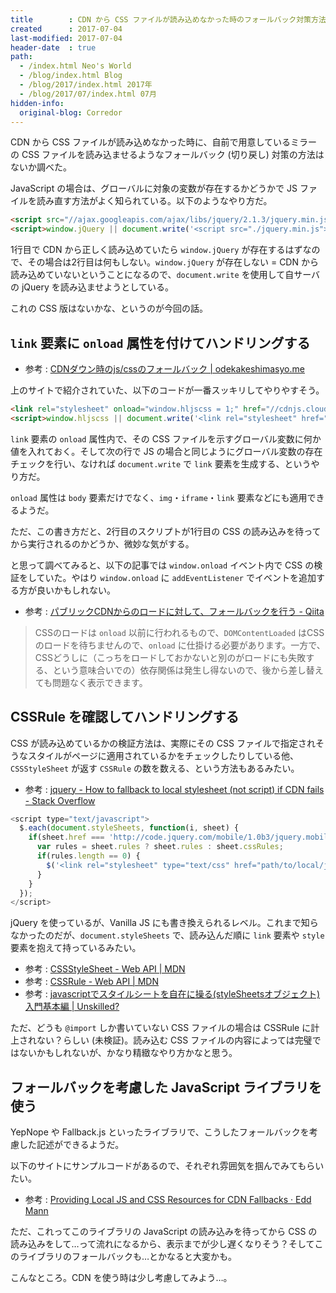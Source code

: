 ```yaml
---
title        : CDN から CSS ファイルが読み込めなかった時のフォールバック対策方法
created      : 2017-07-04
last-modified: 2017-07-04
header-date  : true
path:
  - /index.html Neo's World
  - /blog/index.html Blog
  - /blog/2017/index.html 2017年
  - /blog/2017/07/index.html 07月
hidden-info:
  original-blog: Corredor
---
```


CDN から CSS ファイルが読み込めなかった時に、自前で用意しているミラーの CSS ファイルを読み込ませるようなフォールバック (切り戻し) 対策の方法はないか調べた。

JavaScript の場合は、グローバルに対象の変数が存在するかどうかで JS ファイルを読み直す方法がよく知られている。以下のようなやり方だ。

```html
<script src="//ajax.googleapis.com/ajax/libs/jquery/2.1.3/jquery.min.js"></script>
<script>window.jQuery || document.write('<script src="./jquery.min.js"><\/script>');</script>
```

1行目で CDN から正しく読み込めていたら `window.jQuery` が存在するはずなので、その場合は2行目は何もしない。`window.jQuery` が存在しない = CDN から読み込めていないということになるので、`document.write` を使用して自サーバの jQuery を読み込ませようとしている。

これの CSS 版はないかな、というのが今回の話。

## `link` 要素に `onload` 属性を付けてハンドリングする

- 参考 : [CDNダウン時のjs/cssのフォールバック | odekakeshimasyo.me](https://odekakeshimasyo.me/web-cdn-fallback.html)

上のサイトで紹介されていた、以下のコードが一番スッキリしてやりやすそう。

```html
<link rel="stylesheet" onload="window.hljscss = 1;" href="//cdnjs.cloudflare.com/ajax/libs/highlight.js/8.4/styles/docco.min.css">
<script>window.hljscss || document.write('<link rel="stylesheet" href="/highlight.docco.min.css">');</script>
```

`link` 要素の `onload` 属性内で、その CSS ファイルを示すグローバル変数に何か値を入れておく。そして次の行で JS の場合と同じようにグローバル変数の存在チェックを行い、なければ `document.write` で `link` 要素を生成する、というやり方だ。

`onload` 属性は `body` 要素だけでなく、`img`・`iframe`・`link` 要素などにも適用できるようだ。

ただ、この書き方だと、2行目のスクリプトが1行目の CSS の読み込みを待ってから実行されるのかどうか、微妙な気がする。

と思って調べてみると、以下の記事では `window.onload` イベント内で CSS の検証をしていた。やはり `window.onload` に `addEventListener` でイベントを追加する方が良いかもしれない。

- 参考 : [パブリックCDNからのロードに対して、フォールバックを行う - Qiita](http://qiita.com/jkr_2255/items/6c195a0de5e3ebaf4ac1#css%E3%81%AE%E5%A0%B4%E5%90%88)

> CSSのロードは `onload` 以前に行われるもので、`DOMContentLoaded` はCSSのロードを待ちませんので、`onload` に仕掛ける必要があります。一方で、CSSどうしに（こっちをロードしておかないと別のがロードにも失敗する、という意味合いでの）依存関係は発生し得ないので、後から差し替えても問題なく表示できます。

## CSSRule を確認してハンドリングする

CSS が読み込めているかの検証方法は、実際にその CSS ファイルで指定されそうなスタイルがページに適用されているかをチェックしたりしている他、`CSSStyleSheet` が返す `CSSRule` の数を数える、という方法もあるみたい。

- 参考 : [jquery - How to fallback to local stylesheet (not script) if CDN fails - Stack Overflow](https://stackoverflow.com/questions/7383163/how-to-fallback-to-local-stylesheet-not-script-if-cdn-fails)

```javascript
<script type="text/javascript">
  $.each(document.styleSheets, function(i, sheet) {
    if(sheet.href === 'http://code.jquery.com/mobile/1.0b3/jquery.mobile-1.0b3.min.css') {
      var rules = sheet.rules ? sheet.rules : sheet.cssRules;
      if(rules.length == 0) {
        $('<link rel="stylesheet" type="text/css" href="path/to/local/jquery.mobile-1.0b3.min.css">').appendTo('head');
      }
    }
  });
</script>
```

jQuery を使っているが、Vanilla JS にも書き換えられるレベル。これまで知らなかったのだが、`document.styleSheets` で、読み込んだ順に `link` 要素や `style` 要素を抱えて持っているみたい。

- 参考 : [CSSStyleSheet - Web API | MDN](https://developer.mozilla.org/ja/docs/Web/API/CSSStyleSheet)
- 参考 : [CSSRule - Web API | MDN](https://developer.mozilla.org/ja/docs/Web/API/CSSRule)
- 参考 : [javascriptでスタイルシートを自在に操る(styleSheetsオブジェクト)入門基本編 | Unskilled?](http://unskilled.site/javascriptstylesheets/)

ただ、どうも `@import` しか書いていない CSS ファイルの場合は CSSRule に計上されない？らしい (未検証)。読み込む CSS ファイルの内容によっては完璧ではないかもしれないが、かなり精緻なやり方かなと思う。

## フォールバックを考慮した JavaScript ライブラリを使う

YepNope や Fallback.js といったライブラリで、こうしたフォールバックを考慮した記述ができるようだ。

以下のサイトにサンプルコードがあるので、それぞれ雰囲気を掴んでみてもらいたい。

- 参考 : [Providing Local JS and CSS Resources for CDN Fallbacks · Edd Mann](http://eddmann.com/posts/providing-local-js-and-css-resources-for-cdn-fallbacks/)

ただ、これってこのライブラリの JavaScript の読み込みを待ってから CSS の読み込みをして…って流れになるから、表示までが少し遅くなりそう？そしてこのライブラリのフォールバックも…とかなると大変かも。

こんなところ。CDN を使う時は少し考慮してみよう…。
